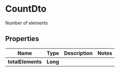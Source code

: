 

# CountDto

Number of elements
## Properties

Name | Type | Description | Notes
------------ | ------------- | ------------- | -------------
**totalElements** | **Long** |  | 




